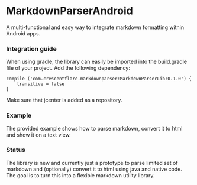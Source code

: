 # MarkdownParserAndroid
A multi-functional and easy way to integrate markdown formatting within Android apps.

### Integration guide
When using gradle, the library can easily be imported into the build.gradle file of your project. Add the following dependency:

    compile ('com.crescentflare.markdownparser:MarkdownParserLib:0.1.0') {
        transitive = false
    }

Make sure that jcenter is added as a repository.

### Example
The provided example shows how to parse markdown, convert it to html and show it on a text view.

### Status
The library is new and currently just a prototype to parse limited set of markdown and (optionally) convert it to html using java and native code. The goal is to turn this into a flexible markdown utility library.